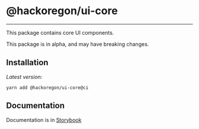 # @hackoregon/ui-core

---

This package contains core UI components.

This package is in alpha, and may have breaking changes.

## Installation

_Latest version:_

```
yarn add @hackoregon/ui-core@ci
```

## Documentation

Documentation is in [Storybook](https://hackoregon.github.io/civic/)
